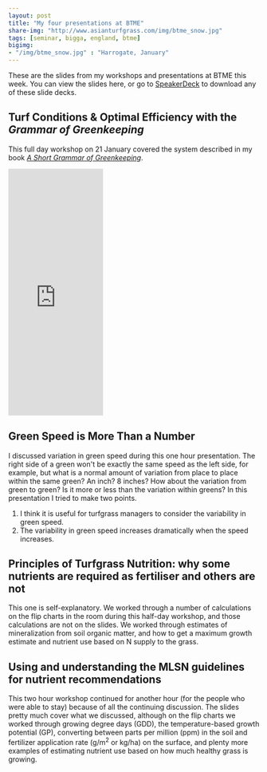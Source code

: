 ```yaml
---
layout: post
title: "My four presentations at BTME"
share-img: "http://www.asianturfgrass.com/img/btme_snow.jpg"
tags: [seminar, bigga, england, btme]
bigimg:
- "/img/btme_snow.jpg" : "Harrogate, January"
---
```


These are the slides from my workshops and presentations at BTME this week. You can view the slides here, or go to [SpeakerDeck](https://speakerdeck.com/micahwoods) to download any of these slide decks.

## Turf Conditions & Optimal Efficiency with the *Grammar of Greenkeeping*

<script async class="speakerdeck-embed" data-slide="19" data-id="1a6b1e17879049d59a5152fb93ce5063" data-ratio="1.33333333333333" src="//speakerdeck.com/assets/embed.js"></script>

This full day workshop on 21 January covered the system described in my book [*A Short Grammar of Greenkeeping*](https://leanpub.com/short_grammar_of_greenkeeping).

<iframe width="190" height="495" src="https://leanpub.com/short_grammar_of_greenkeeping/embed" frameborder="0" allowtransparency="true"></iframe>

## Green Speed is More Than a Number

<script async class="speakerdeck-embed" data-slide="11" data-id="b9cbbbdebe064c57b4fff9e626887b2f" data-ratio="1.78086956521739" src="//speakerdeck.com/assets/embed.js"></script>

I discussed variation in green speed during this one hour presentation. The right side of a green won't be exactly the same speed as the left side, for example, but what is a normal amount of variation from place to place within the same green? An inch? 8 inches? How about the variation from green to green? Is it more or less than the variation within greens? In this presentation I tried to make two points. 

1. I think it is useful for turfgrass managers to consider the variability in green speed. 
2. The variability in green speed increases dramatically when the speed increases.

## Principles of Turfgrass Nutrition: why some nutrients are required as fertiliser and others are not

<script async class="speakerdeck-embed" data-slide="8" data-id="33e30d87506143a4b64b8d2d246642e9" data-ratio="1.78086956521739" src="//speakerdeck.com/assets/embed.js"></script>

This one is self-explanatory. We worked through a number of calculations on the flip charts in the room during this half-day workshop, and those calculations are not on the slides. We worked through estimates of mineralization from soil organic matter, and how to get a maximum growth estimate and nutrient use based on N supply to the grass.

## Using and understanding the MLSN guidelines for nutrient recommendations

<script async class="speakerdeck-embed" data-slide="9" data-id="20461819bb73475f9d56c4cec498e166" data-ratio="1.78086956521739" src="//speakerdeck.com/assets/embed.js"></script>

This two hour workshop continued for another hour (for the people who were able to stay) because of all the continuing discussion. The slides pretty much cover what we discussed, although on the flip charts we worked through growing degree days (GDD), the temperature-based growth potential (GP), converting between parts per million (ppm) in the soil and fertilizer application rate (g/m<sup>2</sup> or kg/ha) on the surface, and plenty more examples of estimating nutrient use based on how much healthy grass is growing.
